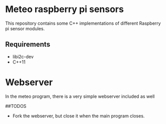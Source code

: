 # Meteo raspberry pi sensors

This repository contains some C++ implementations of different Raspberry pi sensor modules.

## Requirements

* libi2c-dev
* C++11

# Webserver

In the meteo program, there is a very simple webserver included as well

##TODOS

* Fork the webserver, but close it when the main program closes.


